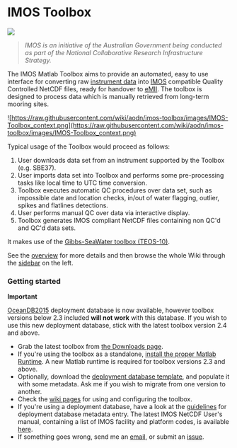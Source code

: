 # IMOS Toolbox #

![](https://raw.githubusercontent.com/wiki/aodn/imos-toolbox/images/imos_logo.png)

> _IMOS is an initiative of the Australian Government being conducted as part of the National Collaborative Research Infrastructure Strategy._

The IMOS Matlab Toolbox aims to provide an automated, easy to use interface for converting raw [instrument data](SupportedInstruments.md) into [IMOS](http://www.imos.org.au) compatible Quality Controlled NetCDF files, ready for handover to [eMII](http://imos.org.au/emii.html). The toolbox is designed to process data which is manually retrieved from long-term mooring sites.

![https://raw.githubusercontent.com/wiki/aodn/imos-toolbox/images/IMOS-Toolbox_context.png](https://raw.githubusercontent.com/wiki/aodn/imos-toolbox/images/IMOS-Toolbox_context.png)

Typical usage of the Toolbox would proceed as follows:

  1. User downloads data set from an instrument supported by the Toolbox (e.g. SBE37).
  1. User imports data set into Toolbox and performs some pre-processing tasks like local time to UTC time conversion.
  1. Toolbox executes automatic QC procedures over data set, such as impossible date and location checks, in/out of water flagging, outlier, spikes and flatlines detections.
  1. User performs manual QC over data via interactive display.
  1. Toolbox generates IMOS compliant NetCDF files containing non QC'd and QC'd data sets.

It makes use of the [Gibbs-SeaWater toolbox (TEOS-10)](http://www.teos-10.org/).

See the [overview](ToolboxOverview.md) for more details and then browse the whole Wiki through the [sidebar](Sidebar.md) on the left.

### Getting started ###

**Important**

[OceanDB2015](http://data.aodn.org.au/IMOS/public/eMII/softwares/imos-toolbox/OceanDB2015.mdb.zip) deployment database is now available, however toolbox versions below 2.3 included **will not work** with this database. If you wish to use this new deployment database, stick with the latest toolbox version 2.4 and above.

  * Grab the latest toolbox from [the Downloads page](http://data.aodn.org.au/IMOS/public/eMII/softwares/imos-toolbox/).
  * If you're using the toolbox as a standalone, [install the proper Matlab Runtime](http://code.google.com/p/imos-toolbox/wiki/ToolboxInstallation#Install_Matlab_Runtime). A new Matlab runtime is required for toolbox versions 2.3 and above.
  * Optionally, download the [deployment database template](http://data.aodn.org.au/IMOS/public/eMII/softwares/imos-toolbox/OceanDB2015.mdb.zip), and populate it with some metadata. Ask me if you wish to migrate from one version to another.
  * Check the [wiki pages](http://code.google.com/p/imos-toolbox/wiki/ToolboxOverview?tm=6) for using and configuring the toolbox.
  * If you're using a deployment database, have a look at the [guidelines](https://raw.githubusercontent.com/wiki/aodn/imos-toolbox/documents/deployment_database_conventions.pdf) for deployment database metadata entry. The latest IMOS NetCDF User's manual, containing a list of IMOS facility and platform codes, is available [here](https://raw.githubusercontent.com/wiki/aodn/imos-toolbox/documents/IMOS_netCDF_usermanual_v1.3.pdf).
  * If something goes wrong, send me an [email](http://code.google.com/u/guillaume.galibert/), or submit an [issue](http://code.google.com/p/imos-toolbox/issues/list).